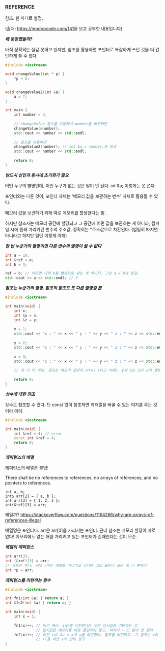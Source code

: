 ### REFERENCE

참조. 한 마디로 별명.

(출처: <https://modoocode.com/141>을 보고 공부한 내용입니다)



***왜 등장했을까?***

아직 정확히는 실감 못하고 있지만, 참조를 활용하면 포인터로 복잡하게 쓰던 것을 더 간단하게 쓸 수 있다.

```c++
#include <iostream>

void changeValue(int * p) {
    *p = 5;
}

void changeValue2(int &a) {
    a = 7;
}

int main {
    int number = 3;
    
    // changeValue 함수를 이용해서 number를 바꾸려면
    changeValue(&number);
    std::cout << number << std::endl;
    
    // 참조를 이용하면
    changeValue2(number); // int &a = number;와 동일
    std::cout << number << std::endl;
    
    return 0;
}
```



***반드시 선언과 동시에 초기화가 필요***

어떤 누구의 별명인데, 어떤 누구가 없는 것은 말이 안 된다. int &a; 이렇게는 못 쓴다.

포인터와는 다른 것이, 포인터 자체는 '메모리 값을 보관하는 변수' 자체로 활용될 수 있다.

메모리 값을 보관하기 위해 따로 메모리를 할당한다는 말.

하지만 참조자는 메모리 공간에 할당되고 그 공간에 어떤 값을 보관하는 게 아니라, 컴파일 시에 원래 가리키던 변수의 주소값, 정확히는 *주소값으로 치환된다. (엄밀히 따지면 아니라고 하지만 일단 이렇게 이해)



***한 번 누군가의 별명이면 다른 변수의 별명이 될 수 없다***

```c++
int a = 10;
int &ref = a;
int b = 3;

ref = b; // 이러면 이제 b를 별명으로 삼는 게 아니다. 그냥 a = b와 동일.
std::cout << a << std::endl; // 3
```



***참조는 누군가의 별명. 참조의 참조도 또 다른 별명일 뿐***

```c++
#include <iostream>

int main(void) {
    int x;
    int &y = x;
    int &z = y;
    
    x = 1;
    std::cout << "x : " << x << " y : " << y << " z : " << z << std::endl;
    
    y = 2;
    std::cout << "x : " << x << " y : " << y << " z : " << z << std::endl;
    
    z = 3;
    std::cout << "x : " << x << " y : " << y << " z : " << z << std::endl;
    
    // 셋 다 다 바뀜. 참조는 메모리 할당이 아니다.(라고 이해). y와 z는 모두 x의 별명
    
    return 0;
}
```



***상수에 대한 참조***

상수도 참조할 수 있다. 단 const 없이 참조하면 리터럴을 바꿀 수 있는 여지를 주는 것이라 에러.

```c++
#include <iostream>

int main(void) {
    int &ref = 4; // error
    const int &ref = 4;
    return 0;
}
```



***레퍼런스의 배열***

레퍼런스의 배열은 불법!

There shall be no references to references, no arrays of references, and no pointers to references.

```
int a, b;
int& arr[2] = { a, b };
int arr[3] = { 1, 2, 3 };
int(&ref)[3] = arr;
```

왜일까? <https://stackoverflow.com/questions/1164266/why-are-arrays-of-references-illegal>

배열명은 포인터다. arr은 arr[0]을 가리키는 포인터. 근데 참조는 메모리 할당이 따로 없다! 메모리에도 없는 애를 가리키고 있는 포인터가 존재한다는 것이 모순.



***배열의 레퍼런스***

```c++
int arr[3];
int (&ref)[3] = arr;
// 가능은 하다. 근데 굳이? 배열을 가리키고 싶다면 그냥 포인터 쓰는 게 더 편하다
int *p = arr;
```



***레퍼런스를 리턴하는 함수***

```cpp
#include <iostream>

int fn1(int &a) { return a; }
int &fn2(int &a) { return a; }

int main(void) {
    int x = 1;
    
    fn1(x)++; // 이건 에러. int를 리턴한다는 것은 임시값을 리턴하는 것
    		  // 임시값은 메모리를 따로 할당하지 않고, 따라서 ++도 말이 안 된다
    fn2(x)++; // 이건 int &a = x고 a를 리턴한다. 참조를 리턴했고, 그 참조는 x의 별명
    		  // ++을 하면 x의 값이 증가
}
```
